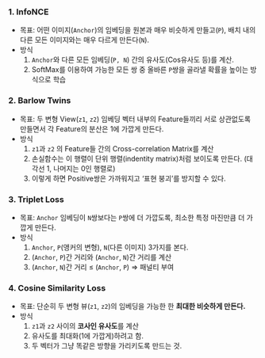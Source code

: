 ### 1. InfoNCE

- 목표: 어떤 이미지(`Anchor`)의 임베딩을 원본과 매우 비슷하게 만들고(`P`), 배치 내의 다른 모든 이미지와는 매우 다르게 만든다(`N`).
- 방식
    1. `Anchor`와 다른 모든 임베딩(`P, N`) 간의 유사도(Cos유사도 등)를 계산.
    2. SoftMax를 이용하여 가능한 모든 쌍 중 올바른 `P`쌍을 골라낼 확률을 높이는 방식으로 학습

### 2. Barlow Twins

- 목표: 두 변형 View(`z1`, `z2`) 임베딩 벡터 내부의 Feature들끼리 서로 상관없도록 만들면서 각 Feature의 분산은 1에 가깝게 만든다.
- 방식
    1. `z1`과 `z2` 의 Feature들 간의 Cross-correlation Matrix를 계산
    2. 손실함수는 이 행렬이 단위 행렬(indentity matrix)처럼 보이도록 만든다. (대각선 1, 나머지는 0인 행렬로)
    3. 이렇게 하면 Positive쌍은 가까워지고 ‘표현 붕괴’를 방지할 수 있다. 

### 3. Triplet Loss

- 목표: `Anchor` 임베딩이 `N`쌍보다는 `P`쌍에 더 가깝도록, 최소한 특정 마진만큼 더 가깝게 만든다.
- 방식
    1. `Anchor`, `P`(앵커의 변형), `N`(다른 이미지) 3가지를 본다.
    2. (`Anchor`, `P`)간 거리와 (`Anchor`, `N`)간 거리를 계산
    3. (`Anchor`, `N`)간 거리 ≤ (`Anchor`, `P`) ⇒ 패널티 부여

### 4. Cosine Similarity Loss

- 목표: 단순히 두 변형 뷰(`z1`, `z2`)의 임베딩을 가능한 한 **최대한 비슷하게 만든다.**
- 방식
    1. `z1`과 `z2` 사이의 **코사인 유사도**를 계산
    2. 유사도를 최대화(1에 가깝게)하려고 함.
    3. 두 벡터가 그냥 똑같은 방향을 가리키도록 만드는 것.